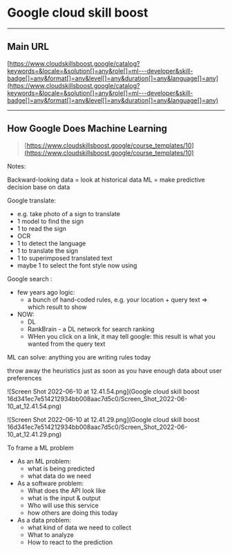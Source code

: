 # Google cloud skill boost

---

## Main URL

[https://www.cloudskillsboost.google/catalog?keywords=&locale=&solution[]=any&role[]=ml---developer&skill-badge[]=any&format[]=any&level[]=any&duration[]=any&language[]=any](https://www.cloudskillsboost.google/catalog?keywords=&locale=&solution[]=any&role[]=ml---developer&skill-badge[]=any&format[]=any&level[]=any&duration[]=any&language[]=any)

---

## **How Google Does Machine Learning**

> [https://www.cloudskillsboost.google/course_templates/10](https://www.cloudskillsboost.google/course_templates/10)
> 

Notes:

Backward-looking data = look at historical data
ML = make predictive decision base on data

Google translate:

- e.g. take photo of a sign to translate
- 1 model to find the sign
- 1 to read the sign
- OCR
- 1 to detect the language
- 1 to translate the sign
- 1 to superimposed translated text
- maybe 1 to select the font style now using

Google search :

- few years ago logic:
    - a bunch of hand-coded rules, e.g. your location + query text => which result to show
- NOW:
    - DL
    - RankBrain - a DL network for search ranking
    - WHen you click on a link, it may tell google: this result is what you wanted from the query text
    

ML can solve: anything you are writing rules today

throw away the heuristics just as soon as you have enough data about user preferences

![Screen Shot 2022-06-10 at 12.41.54.png](Google cloud skill boost 16d341ec7e514212934bb008aac7d5c0/Screen_Shot_2022-06-10_at_12.41.54.png)

![Screen Shot 2022-06-10 at 12.41.29.png](Google cloud skill boost 16d341ec7e514212934bb008aac7d5c0/Screen_Shot_2022-06-10_at_12.41.29.png)

To frame a ML problem

- As an ML problem:
    - what is being predicted
    - what data do we need
- As a software problem:
    - What does the API look like
    - what is the input & output
    - Who will use this service
    - how others are doing this today
- As a data problem:
    - what kind of data we need to collect
    - What to analyze
    - How to react to the prediction